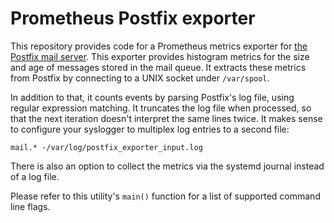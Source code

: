 # Prometheus Postfix exporter

This repository provides code for a Prometheus metrics exporter
for [the Postfix mail server](http://www.postfix.org/). This exporter
provides histogram metrics for the size and age of messages stored in
the mail queue. It extracts these metrics from Postfix by connecting to
a UNIX socket under `/var/spool`.

In addition to that, it counts events by parsing Postfix's log file,
using regular expression matching. It truncates the log file when
processed, so that the next iteration doesn't interpret the same lines
twice. It makes sense to configure your syslogger to multiplex log
entries to a second file:

```
mail.* -/var/log/postfix_exporter_input.log
```

There is also an option to collect the metrics via the systemd journal instead of a log file.


Please refer to this utility's `main()` function for a list of supported
command line flags.
